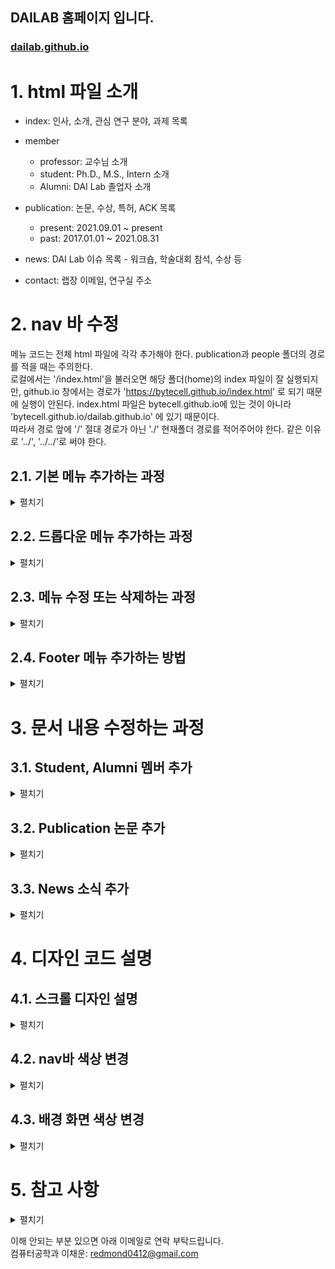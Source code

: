 ## DAILAB 홈페이지 입니다.

### [dailab.github.io](https://bytecell.github.io/dailab.github.io/)

# 1. html 파일 소개
* index: 인사, 소개, 관심 연구 분야, 과제 목록

* member

    * professor: 교수님 소개
    * student: Ph.D., M.S., Intern 소개
    * Alumni: DAI Lab 졸업자 소개

* publication: 논문, 수상, 특허, ACK 목록

    * present: 2021.09.01 ~ present
    * past: 2017.01.01 ~ 2021.08.31

* news: DAI Lab 이슈 목록 - 워크숍, 학술대회 참석, 수상 등

* contact: 랩장 이메일, 연구실 주소


# 2. nav 바 수정 

메뉴 코드는 전체 html 파일에 각각 추가해야 한다. publication과 people 폴더의 경로를 적을 때는 주의한다.  
로컬에서는 '/index.html'을 불러오면 해당 폴더(home)의 index 파일이 잘 실행되지만, github.io 창에서는 경로가 'https://bytecell.github.io/index.html' 로 되기 때문에 실행이 안된다.
index.html 파일은 bytecell.github.io에 있는 것이 아니라 'bytecell.github.io/dailab.github.io' 에 있기 때문이다.   
따라서 경로 앞에 '/' 절대 경로가 아닌 './' 현재폴더 경로를 적어주어야 한다. 같은 이유로 '../', '../../'로 써야 한다.

## 2.1. 기본 메뉴 추가하는 과정


<details>
  <summary>펼치기</summary>  


* 주 메뉴 추가하는 과정 (예: News 옆에 하나 추가하기)  
  
  
  ---
  * 기본 nav 바에 추가 (예: plus.html)
    * plus.html을 만든다.

    * 만들고자 하는 위치에 다음과 같은 메뉴 코드를 추가한다.
       ``` html
       <li class="dropdown"><a href="./plus.html" data-target="plus">Plus</a></li>
       ```
    * 결과
       
       <img src="https://github.com/user-attachments/assets/f3be63d5-7343-4e7d-a297-b46d75c54c53" width=1000px;>
       <img src="https://github.com/user-attachments/assets/0f299284-1595-47cc-8621-4ab1077d4d81" width=1000px;>
       
    * 주의: 메뉴가 늘어났으므로 화면을 가로로 줄였을 때 nav바가 깨질 수 있다. 그럼 css - nav 클래스의 margin-right를 아래 주석과 같이 적절하게 조정하면 된다.
      
       <img src ="https://github.com/user-attachments/assets/f46a38f7-5087-405a-87c3-6df2443d694d" width=500px>


       ``` css
       .nav {
           margin-right: 15vw; /*  15vw -> 10vw */
       }
       ```

    * 수정 결과
      
       <img src="https://github.com/user-attachments/assets/03adc951-a148-491f-9648-b45a0cf60c1e" width= 500px>
    
  
---
  
  * media nav 바에 추가 (예: plus.html)
     * plus.html을 만든다.
       
     * 만들고자 하는 위치에 다음과 같은 메뉴 코드를 추가한다.
       ```html
       <li><a href="./plus.html" data-target="plus">Plus</a></li>
       ```
     * 결과
     
      <img src ="https://github.com/user-attachments/assets/97819168-115d-4b17-a1a6-ecd13aeae2b0" width=400px>
      <img src ="https://github.com/user-attachments/assets/8b972a82-066e-4369-94f0-56371e17ef48" width=400px>

</details>



## 2.2. 드롭다운 메뉴 추가하는 과정

<details>
  <summary>펼치기</summary>  


* 주 메뉴와 부 메뉴 추가하는 과정
  
  ---
  * 기본 nav 바에 추가
    * one.html, two.html을 만든다. - 드롭다운 메뉴들
      
    * 만들고자 하는 위치에 다음과 같은 메뉴 코드를 추가한다.
       ```html
       <li class="dropdown">
          <a href="#">Plus <i class="fas fa-caret-down"></i></a>
          <div class="dropdown-content">  <!-- 드롭다운 메뉴들 이름이 길면 content1, 짧으면 content 사용 -->
               <!-- 아래 부 메뉴들 나열 - 추가하고 싶을 때는 그냥 쭉 나열하기 -->
              <a class="dropdown-item" href="./one.html" data-target="one">one</a>
              <a class="dropdown-item" href="./two.html" data-target="two">two</a>
          </div>
       </li>
       ```
       
    * 결과
   
      <img src ="https://github.com/user-attachments/assets/80c6a172-c2bb-4a01-8044-68ac508350eb" width=500px>
      <img src ="https://github.com/user-attachments/assets/40def3e6-6e83-44cf-a426-851633811cf3" width=600px>


    * 주의: 메뉴가 늘어났으므로 화면을 가로로 줄였을 때 nav바가 깨질 수 있다. 그럼 css - nav 클래스의 margin-right를 아래 주석과 같이 적절하게 조정하면 된다.
      
       <img src ="https://github.com/user-attachments/assets/f46a38f7-5087-405a-87c3-6df2443d694d" width=500px>


       ``` css
       .nav {
           margin-right: 15vw; /*  15vw -> 10vw */
       }
       ```

    * 수정 결과
      
       <img src="https://github.com/user-attachments/assets/03adc951-a148-491f-9648-b45a0cf60c1e" width= 500px>

---

  * media nav 바에 추가 (예: plus.html)
    * one.html, two.html을 만든다. - 드롭다운 메뉴들
      
    * 만들고자 하는 위치에 다음과 같은 메뉴 코드를 추가한다.
       ```html
       <li class="dropdown">
          <a href="#">Plus <i class="fas fa-caret-down"></i></a>
          <div class="dropdown-content">  <!-- 드롭다운 메뉴들 이름이 길면 content1, 짧으면 content 사용 -->
               <!-- 아래 부 메뉴들 나열 - 추가하고 싶을 때는 그냥 쭉 나열하기 -->
              <a class="dropdown-item" href="./one.html" data-target="one">one</a>
              <a class="dropdown-item" href="./two.html" data-target="two">two</a>
          </div>
       </li>
       ```
       
    * 결과
      
      <img src="https://github.com/user-attachments/assets/c0ad1c8b-d024-4dab-bccb-09ff78f81103" width= 400px>
      <img src="https://github.com/user-attachments/assets/21f5ddea-b5fb-4de4-81ff-7a5764985632" width= 400px>

</details>

## 2.3. 메뉴 수정 또는 삭제하는 과정

<details>
  <summary>펼치기</summary>  

* 기존의 주/부메뉴의 제목을 수정하거나 삭제하는 과정

  * 수정  

    * News 대신 Hot Issue로 바꾸고 싶을 때는 아래 코드처럼 </a> 앞 문구를 바꾸면 된다.
        ``` html
        <li class="dropdown"><a href="./news.html" data-target="news">News</a></li>
        <li class="dropdown"><a href="./news.html" data-target="news">Hot Issue</a></li>
        ```

    * 결과
  
      <img src="https://github.com/user-attachments/assets/2093045f-7a2d-41ea-aef7-e32911ce2a00" width= 600px>

    ---
    
  * 삭제  

    * 위 사진에서 Hot Issue를 삭제하려면 아래 코드처럼 수정하면 된다.
        ``` html
        <li class="dropdown"><a href="./news.html" data-target="news">News</a></li>
        ```

    * 결과
  
      <img src="https://github.com/user-attachments/assets/18a3794a-d6f1-4989-beda-0f9d4ef0b187" width= 600px>

</details>

## 2.4. Footer 메뉴 추가하는 방법

<details>
  <summary>펼치기</summary>  

* plus.html 만들기
* footer class에 코드 추가
  
  경로 설정에 주의
  ``` css
  <a href="./plus.html" class="menu-item">Plus</a>
  ```
  
* 결과
  
  <img src="https://github.com/user-attachments/assets/7d69c13b-d292-41a8-afe3-2b7a02b3fbed" width= 600px>


</details>



# 3. 문서 내용 수정하는 과정 

## 3.1. Student, Alumni 멤버 추가

<details>
  <summary>펼치기</summary>  

* /assets/member/miso.jpg 저장하기
* member-imgs class에 코드 추가
    
  경로 설정에 주의
  아래 코드를 Student 또는 Alumni 파일에 복붙하면 된다.
  ``` html
  <div class="img">
      <img src="../assets/member/miso.jpg" alt="miso">
      <p>Mi-So</p>
      <p class="sub-text">Undergraduate researcher (2024. 8~)<br><br>Language models<br>Web Programming</p>
  </div>
  ```
  
* 결과
  
  <img src="https://github.com/user-attachments/assets/44d538c8-6166-4346-8919-a10d3603c809" width= 600px>

</details>



## 3.2. Publication 논문 추가

<details>
  <summary>펼치기</summary>  

present와 past는 html 구조가 같고, 논문 입력 방식은 아래와 같다.

> ##### 문장 구조
>
> * 학술 논문 등급 or 학회 유형
> * 저자 정보
> * 제목
> * 게재된 저널 정보
> * 게재 날짜. : 만약 게재되지 않았다면 일월 제외하고 [저널 정보, _2024 (accepted)_]
> * 연구 지원 정보(ACK)
> * 해당 SCI 논문으로 졸업할(졸업한) 대학원생 이름
>
> EX)
> ``` html
> <li><p>[학술 논문 등급 or 학회 유형]</p> 저자 정보, "제목" 게재된 저널 정보, 게재 날짜. [연구 지원 정보(ACK)]</li>
> ```
>

* 추가하고자 하는 파트의 media-body 클래스에 코드 추가
* 아래 코드를 present 또는 past 파일에 복붙하면 된다.

  ``` html
  <li><p>[국제탐정대회]</p> Do-Il, Mi-Ran Nam and Young-Seob Jeong, "Dangerous Love: Exploring the Romance at Crime Scenes of Do-Il Nam and Mi-Ran" Biomolecules, Vol. 11(12), Issue 1750, pp.1-15, November 24, 2024. [ACK: None]</li>
  ```
  
* 결과
  
  <img src="https://github.com/user-attachments/assets/411fa5cb-2ee5-4641-9b7a-217831befb43" width= 600px>

</details>


## 3.3. News 소식 추가

<details>
  <summary>펼치기</summary>  

3.3.1은 title클래스로 시작하고, 3.3.2는 post 클래스로 시작한다.

### 3.3.1. 사진이 없을 때

> ##### 문장 구조
>
> * News 분류
> * 연도와 대회명 + 제목 + 팀명
> * (장소, 날짜)
>
> EX)
> ``` html
> <div class="title"><li><p>[News 분류]</p> 연도와 대회명 + 제목 + 팀명 (장소, 날짜) </li></div>
> ```  
>  


    

* 추가하고자 하는 연도의 news 클래스에 아래 코드 추가

  ``` html
  <div class="title"><li><p>[대상]</p> 2023 DAI 소프트웨어 경진대회, 팀명: dailab egg (충북대학교 E8-1, October 26, 2024)</li></div>
  ```
  
* 결과
  
  <img src="https://github.com/user-attachments/assets/bbb4b89b-fbf0-46e1-898a-469f71d82189" width= 600px>




### 3.3.2. 사진이 있을 때

사진이 있을 때는 문장을 클릭하면 사진이 슬라이드 된다.

> ##### 문장 구조
>
> * News 분류
> * 연도와 대회명 + 제목 + 팀명
> * (장소, 날짜)
> * 이미지 표시 아이콘
>
> EX)
> ``` html
> <div class="post">
>     <div class="title">
>         <li>
>             <p>[News 분류]</p> 연도와 대회명 + 제목 + 팀명 (장소, 날짜) 
>             <span class="fa-solid fa-images"></span>
>         </li>
>     </div>
>     <div class="content">
>         <img src="사진 경로" alt="사진 명칭">
>         <img src="사진 경로" alt="사진 명칭">
>     </div>
>  </div>
> ```  
>  



        

* 추가할 사진을 ./asset/news에 저장
* 추가하고자 하는 연도의 news 클래스에 아래 코드 추가


  ``` html
  <div class="post">
     <div class="title">
         <li>
             <p>[대상]</p> 2023 DAI 소프트웨어 경진대회, 팀명: dailab egg (충북대학교 E8-1, October 26, 2024)
             <span class="fa-solid fa-images"></span>
         </li>
     </div>
     <div class="content">
         <img src="./assets/news/사진1.jpg" alt="EMNLP_2023_1">
         <img src="./assets/news/사진2.jpg" alt="EMNLP_2023_2">
     </div>
  </div>
  ```
  
* 결과
  
  <img src="https://github.com/user-attachments/assets/2a8c9760-62a3-4d96-afac-39461a01a331" width= 600px>

</details>



# 4. 디자인 코드 설명

## 4.1. 스크롤 디자인 설명

<details>
  <summary>펼치기</summary>  

* style.css 파일의 9번 줄 이후 수정
* 스크롤바 css를 그림으로 나타내면 아래 사진과 같다.

  <img src="https://github.com/user-attachments/assets/69745c96-8096-4e2f-b8e3-555cde7b6900" width= 600px>


* 스크롤바 background 스타일

  linear-gradient(to bottom,  ,  ,  ,  )는 위에서 밑으로 색상 그라데이션을 주는 코드이다. 아래 코드는 0 ~ 20은 짙은 남색, 20 ~ 100은 흰색을 보여준다. 이렇게 한 이유는 nav바 색상(남색)과 그 아래 흰색 background가 스크롤바 색상과 이어지게 하기 위해서이다.
  
  만약 background: linear-gradient(to bottom, #6a11cb 0%, #2575fc 50%, #6a11cb 100%); 이렇게 하면 보라색 (#6a11cb)에서 시작하여 파란색 (#2575fc)으로 변화하고, 다시 보라색으로 변화하는 디자인이 된다. 그라데이션.
  
  ``` html
   body::-webkit-scrollbar{
       width: 15px;
       background: linear-gradient(to bottom, #1b2021 0%, #1b2021 20%, #fff 20%, #fff 100%);
   }
  ```

* 스크롤바 thumb 스타일
  
  - border-radius: 꼭짓점의 둥근 정도
  - box-shadow: thumb를 감싸는 모양의 그라데이션과 그 색상   
  
  ``` html
   body::-webkit-scrollbar-thumb{
       background-color: #89afa3;
       border-radius: 10px;
       box-shadow: inset 0px 0px 7px #c7e3da;
   }
  ```
  
* 스크롤바 track 스타일

  clamp로 한 이유는 nav바의 height가 clamp(50px, 10vh, 60px)이기 때문이다. 위에서 linear-gradient를 사용한 것과 동일한 이유로 clamp(50px, 10vh, 60px)까지만 짙은 남색을 적용해서 nav바와 스크롤바가 시각적으로 이어지게 만들었다.


  ``` html
   body::-webkit-scrollbar-track{
       background: linear-gradient(to bottom, #1b2021 0%, #1b2021 clamp(50px, 10vh, 60px), #dfdfdf clamp(50px, 10vh, 60px), #dfdfdf 100%);
       border-radius: 10px;
   }
  ```
  
* 결과
  
  <img src="https://github.com/user-attachments/assets/9702d796-cea2-4aac-87c3-c4b4437c22e0" width= 600px>


</details>


## 4.2. nav바 색상 변경

<details>
  <summary>펼치기</summary>  

- style.css의 37번줄 .menu의 background:의 색상을 바꾼다.

  <img src="https://github.com/user-attachments/assets/bfaddeb6-444b-4955-b0f5-294881941c77" width= 600px>

- 13번줄 body::-webkit-scrollbar의 0%, 20% 색상 두 개를 바꾼다.

  ```css
   background: linear-gradient(to bottom, #1b2021 0%, #1b2021 20%, #fff 20%, #fff 100%);
   /* 바꾸면 */
   background: linear-gradient(to bottom, #83b5be 0%, #83b5be 20%, #fff 20%, #fff 100%);
  ```

  <img src="https://github.com/user-attachments/assets/5eb2c4da-a2ca-4a12-a62a-74b3af901b70" width= 600px>

- 24번줄 body::-webkit-scrollbar-track의 0%, 20% 색상 두 개를 바꾼다.
  
  ```css
   background: linear-gradient(to bottom, #1b2021 0%, #1b2021 clamp(50px, 10vh, 60px), #dfdfdf clamp(50px, 10vh, 60px), #dfdfdf 100%);
   /* 바꾸면 */
   background: linear-gradient(to bottom, #83b5be 0%, #83b5be clamp(50px, 10vh, 60px), #dfdfdf clamp(50px, 10vh, 60px), #dfdfdf 100%);
  ```
  
  <img src="https://github.com/user-attachments/assets/7ee658ad-4626-474e-90a1-feb7b7287a45" width= 600px>

  </details>

## 4.3. 배경 화면 색상 변경

<details>
  <summary>펼치기</summary>  

- style.css의 9번줄 body의 background-color:를 원하는 색상으로 바꾼다.

  ```css
   background-color: #a8b9db;
  ```

  <img src="https://github.com/user-attachments/assets/c328a1bf-c91c-49fe-ad9f-16c6ec6c125d" width= 600px>

  </details>

# 5. 참고 사항

<details>
  <summary>펼치기</summary>  

- 추가 및 수정 사항 발생 시, 기존에 작성된 양식을 참조한다.
- Github 홈페이지에서 작업을 했을 경우, 본인 로컬 PC에서 작업 전 반드시 명령어 git pull origin main을 실행하여 충돌 가능성을 조기에 차단한다. 만약 실수로 인해 충돌이 발생했다면 다음 단계를 따라 진행한다.
  
   1. 먼저 git status를 실행하여 충돌 난 파일을 확인한 뒤 해당 파일을 열어 수동으로 내용을 수정한다.
   2. 이후 변경 사항을 git add .입력하고 커밋한다.
   3. 최종적으로 git push origin main을 실행하여 변경 사항을 push한다.
      
- 사진 파일의 확장자는 기본적으로 jpg로 통일한다. 이 때,
   1. 연구실 멤버와 관련된 사진들은 dailab.github.io > assets > member 경로에 저장한다.
   2. news에 게재하여야 할 사진들은 dailab.github.io > assets > news 경로에 저장한다.
      
- 사진 업로드 했을 때 사진이 깨지는 경우, 사진 파일 이름 및 경로가 전부 영어로 되어 있는지 확인한다. 
- 기본적으로 신규 내용 추가 시 기존의 목록 최상단에 추가한다. student 목록에서 alumni 목록으로 옮길 경우, 왼쪽 최상단에 추가한다.
- publication의 경우 최신 업데이트 내용은 present.html에 업로드한다.
- 연구과제 이름을 모아놓은 목록 사이트에 접속 시 IP주소 맨 앞 번호를 203으로 바꿔야 접속 가능하다.

  </details>
  
이해 안되는 부분 있으면 아래 이메일로 연락 부탁드립니다.  
컴퓨터공학과 이채운: redmond0412@gmail.com
